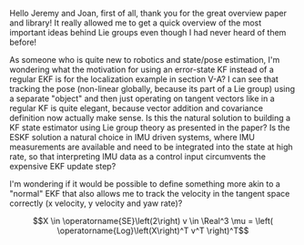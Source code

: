 Hello Jeremy and Joan,
first of all, thank you for the great overview paper and library! It really allowed me to get a quick overview of the most important ideas behind Lie groups even though I had never heard of them before!

As someone who is quite new to robotics and state/pose estimation, I'm wondering what the motivation for using an error-state KF instead of a regular EKF is for the localization example in section V-A?
I can see that tracking the pose (non-linear globally, because its part of a Lie group) using a separate "object" and then just operating on tangent vectors like in a regular KF is quite elegant, because vector addition and covariance definition now actually make sense.
Is this the natural solution to building a KF state estimator using Lie group theory as presented in the paper?
Is the ESKF solution a natural choice in IMU driven systems, where IMU measurements are available and need to be integrated into the state at high rate, so that interpreting IMU data as a control input circumvents the expensive EKF update step?

I'm wondering if it would be possible to define something more akin to a "normal" EKF that also allows me to track the velocity in the tangent space correctly (x velocity, y velocity and yaw rate)?

```math
X \in \operatorname{SE}\left(2\right)
v \in \Real^3
\mu = \left( \operatorname{Log}\left(X\right)^T v^T \right)^T
```
